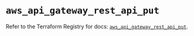 # `aws_api_gateway_rest_api_put`

Refer to the Terraform Registry for docs: [`aws_api_gateway_rest_api_put`](https://registry.terraform.io/providers/hashicorp/aws/6.6.0/docs/resources/api_gateway_rest_api_put).
